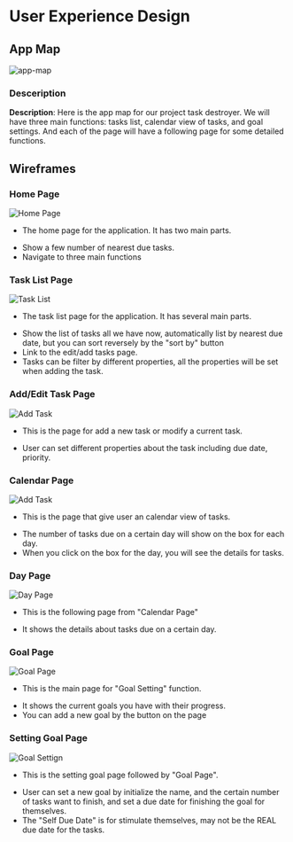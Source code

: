 # User Experience Design

## App Map
![app-map](ux-design/app-map.png)
### Desceription
**Description**:
Here is the app map for our project task destroyer. We will have three main functions: tasks list, calendar view of tasks, and goal settings. And each of the page will have a following page for some detailed functions.

## Wireframes

### Home Page
![Home Page](ux-design/Wireframes/Home-Page.png)
* The home page for the application. It has two main parts.
- Show a few number of nearest due tasks.
- Navigate to three main functions

### Task List Page
![Task List](ux-design/Wireframes/Task-List-Page.png)
* The task list page for the application. It has several main parts.
- Show the list of tasks all we have now, automatically list by nearest due date, but you can sort reversely by the "sort by" button
- Link to the edit/add tasks page.
- Tasks can be filter by different properties, all the properties will be set when adding the task.

### Add/Edit Task Page
![Add Task](/ux-design/Wireframes/Add%3AEdit-Task-Page.png)
* This is the page for add a new task or modify a current task.
- User can set different properties about the task including due date, priority.

### Calendar Page
![Add Task](/ux-design/Wireframes/Calendar-Page.png)
* This is the page that give user an calendar view of tasks.
- The number of tasks due on a certain day will show on the box for each day.
- When you click on the box for the day, you will see the details for tasks.

### Day Page
![Day Page](/ux-design/Wireframes/Day-Page.png)
* This is the following page from "Calendar Page"
- It shows the details about tasks due on a certain day.

### Goal Page
![Goal Page](/ux-design/Wireframes/Goal-Page.png)
* This is the main page for "Goal Setting" function.
- It shows the current goals you have with their progress.
- You can add a new goal by the button on the page

### Setting Goal Page
![Goal Settign](./ux-design/Wireframes/Setting-Goal-Page.png)
* This is the setting goal page followed by "Goal Page".
- User can set a new goal by initialize the name, and the certain number of tasks want to finish, and set a due date for finishing the goal for themselves.
- The "Self Due Date" is for stimulate themselves, may not be the REAL due date for the tasks.